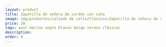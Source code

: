 ```yaml
---
layout: product
title: Zapatilla de señora de cordón con cuña
image: img/productos/calzado de calle/Clásicos/Zapatilla de señora de cordón con cuña=18=azul marino negro blanco beige verano clásicos.webp
price: 18
tags: azul marino negro blanco beige verano clásicos
description: 
order: 0
---
```

